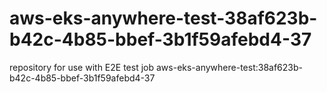 # aws-eks-anywhere-test-38af623b-b42c-4b85-bbef-3b1f59afebd4-37
repository for use with E2E test job aws-eks-anywhere-test:38af623b-b42c-4b85-bbef-3b1f59afebd4-37
